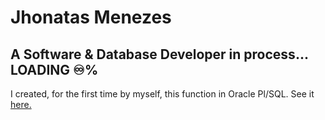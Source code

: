 # Jhonatas Menezes

## A Software & Database Developer in process... LOADING ♾️%

I created, for the first time by myself, this function in Oracle Pl/SQL. See it [here.](https://github.com/JhonatasMenezes/JhonatasMenezes/blob/main/Personal%20Projects/Function%20random%20date%20Pl-SQL.sql)
